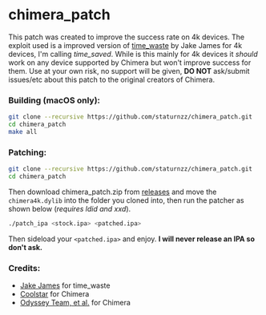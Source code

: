# chimera_patch

This patch was created to improve the success rate on 4k devices. The exploit used is a improved version of [time_waste](https://github.com/jakeajames/time_waste) by Jake James for 4k devices, I'm calling *time_saved*. While is this mainly for 4k devices it *should* work on any device supported by Chimera but won't improve success for them. Use at your own risk, no support will be given, **DO NOT** ask/submit issues/etc about this patch to the original creators of Chimera.

### Building (macOS only):
```bash
git clone --recursive https://github.com/staturnzz/chimera_patch.git
cd chimera_patch
make all
```

### Patching:
```bash
git clone --recursive https://github.com/staturnzz/chimera_patch.git
cd chimera_patch
```
Then download chimera_patch.zip from [releases](https://github.com/staturnzz/chimera_patch/releases/tag/1.0) and move the `chimera4k.dylib` into the folder you cloned into, then run the patcher as shown below (*requires ldid and xxd*).
```bash
./patch_ipa <stock.ipa> <patched.ipa>
```

Then sideload your `<patched.ipa>` and enjoy. 
**I will never release an IPA so don't ask.**

### Credits:
- [Jake James](https://github.com/jakeajames) for time_waste
- [Coolstar](https://github.com/coolstar) for Chimera
- [Odyssey Team, et al.](https://twitter.com/odysseyteam_) for Chimera

